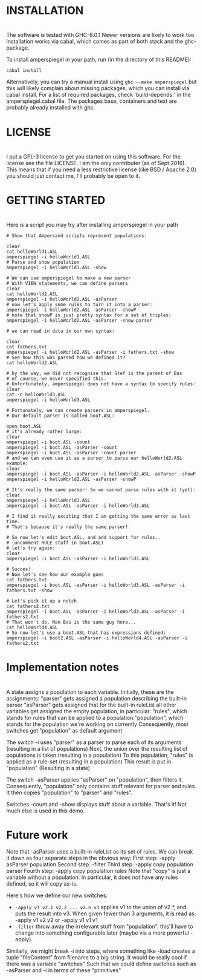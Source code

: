 #
# INSTALLATION
# 

The software is tested with GHC-8.0.1
Newer versions are likely to work too
Installation works via cabal, which comes as part of both
stack and the ghc-package.

To install amperspiegel in your path, run (in the directory of this README):

```
cabal install
```

Alternatively, you can try a manual install using ``ghc --make amperspiegel``
but this will likely complain about missing packages, which you can install via
cabal install. For a list of required packages, check 'build-depends:' in the
amperspiegel.cabal file. The packages base, containers and text are probably
already installed with ghc.

#
# LICENSE
# 

I put a GPL-3 license to get you started on using this software. For the license
see the file LICENSE. I am the only contributer (as of Sept 2016). This means
that if you need a less restrictive license (like BSD / Apache 2.0) you should
just contact me, I'll probably be open to it.

#
# GETTING STARTED
#

Here is a script you may try after installing amperspiegel in your path

```
# Show that Ampersand scripts represent populations:

clear
cat helloWorld1.ASL
amperspiegel -i helloWorld1.ASL
# Parse and show population
amperspiegel -i helloWorld1.ASL -show

# We can use amperspiegel to make a new parser
# With VIEW statements, we can define parsers
clear
cat helloWorld2.ASL
amperspiegel -i helloWorld2.ASL -asParser
# now let's apply some rules to turn it into a parser:
amperspiegel -i helloWorld2.ASL -asParser -showP
# note that showP is just pretty syntax for a set of triples:
amperspiegel -i helloWorld2.ASL -asParser -show parser

# we can read in data in our own syntax:

clear
cat fathers.txt
amperspiegel -i helloWorld2.ASL -asParser -i fathers.txt -show
# See how this was parsed how we defined it?
cat helloWorld2.ASL

# by the way, we did not recognise that Stef is the parent of Bas
# of course, we never specified this.
# Unfortunately, amperspiegel does not have a syntax to specify rules:
clear
cat -n helloWorld3.ASL
amperspiegel -i helloWorld3.ASL

# Fortunately, we can create parsers in amperspiegel.
# Our default parser is called boot.ASL:

open boot.ASL
# it's already rather large:
clear
amperspiegel -i boot.ASL -count
amperspiegel -i boot.ASL -asParser -count
amperspiegel -i boot.ASL -asParser -count parser
# and we can even use it as a parser to parse our helloWorld2.ASL example:
clear
amperspiegel -i boot.ASL -asParser -i helloWorld2.ASL -asParser -showP
amperspiegel -i helloWorld2.ASL -asParser -showP

# It's really the same parser! So we cannot parse rules with it (yet):
clear
amperspiegel -i helloWorld3.ASL
amperspiegel -i boot.ASL -asParser -i helloWorld3.ASL

# I find it really exciting that I am getting the same error as last time.
# That's because it's really the same parser!

# So now let's edit boot.ASL, and add support for rules..
# (uncomment RULE stuff in boot.ASL)
# let's try again:
clear
amperspiegel -i boot.ASL -asParser -i helloWorld3.ASL

# Succes!
# Now let's see how our example goes
cat fathers.txt
amperspiegel -i boot.ASL -asParser -i helloWorld3.ASL -asParser -i fathers.txt -show

# Let's pick it up a notch
cat fathers2.txt
amperspiegel -i boot.ASL -asParser -i helloWorld3.ASL -asParser -i fathers2.txt
# That won't do, Man Bas is the same guy here...
cat helloWorld4.ASL
# So now let's use a boot.ASL that has expressions defined:
amperspiegel -i boot2.ASL -asParser -i helloWorld4.ASL -asParser -i fathers2.txt
```

#
# Implementation notes
#

A state assigns a population to each variable.
Initially, these are the assignments:
  "parser" gets assigned a population describing the built-in parser
  "asParser" gets assigned that for the built-in ruleList
all other variables get assigned the empty population, in particular:
  "rules", which stands for rules that can be applied to a population
  "population", which stands for the population we're working on currently
    Consequently, most switches get "population" as default argument

The switch -i uses "parser" as a parser to parse each of its arguments  (resulting in a list of populations)
Next, the union over the resulting list of populations is taken         (resulting in a population)
To this population, "rules" is applied as a rule-set                    (resulting in a population)
This result is put in "population" (Resulting in a state)

The switch -asParser applies "asParser" on "population", then filters it.
Consequently, "population" only contains stuff relevant for parser and rules.
It then copies "population" to "parser" and "rules".

Switches -count and -show displays stuff about a variable.
That's it! Not much else is used in this demo.

# Future work
 
Note that -asParser uses a built-in ruleList as its set of rules.
We can break it down as four separate steps in the obvious way:
First step: -apply asParser population
Second step: -filter
Third step: -apply copy population parser
Fourth step: -apply copy population rules
Note that "copy" is just a variable without a population.
In particular, it does not have any rules defined, so it will copy as-is.

Here's how we define our new switches:

* ``-apply v1 v2.1 v2.2 ... v2.n v3``
  applies v1 to the union of v2.*, and puts the result into v3.
  When given fewer than 3 arguments, it is read as:
     -apply v1 v2 v2
  or -apply v1 v1 v1
* ``-filter``
  throw away the irrelevant stuff from "population".
  this'll have to change into something configurable later (maybe via a more powerful -apply).

Similarly, we might break -i into steps, where something like -load creates a tuple "fileContent" from filename to a big string.
It would be really cool if there was a variable "switches"
Such that we could define switches such as -asParser and -i in terms of these "primitives"
